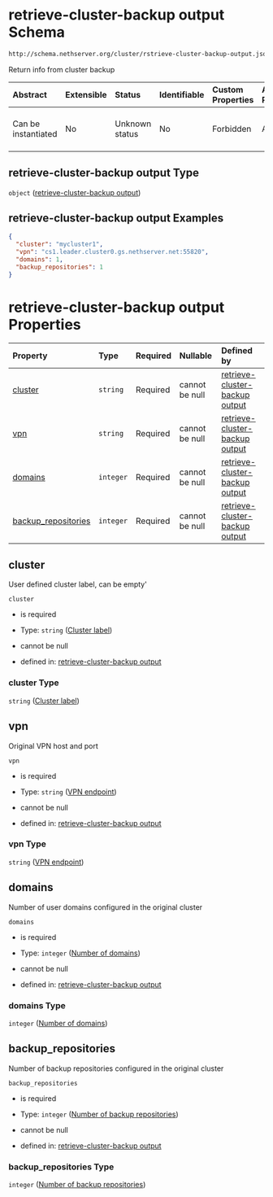 # retrieve-cluster-backup output Schema

```txt
http://schema.nethserver.org/cluster/rstrieve-cluster-backup-output.json
```

Return info from cluster backup

| Abstract            | Extensible | Status         | Identifiable | Custom Properties | Additional Properties | Access Restrictions | Defined In                                                                                                |
| :------------------ | :--------- | :------------- | :----------- | :---------------- | :-------------------- | :------------------ | :-------------------------------------------------------------------------------------------------------- |
| Can be instantiated | No         | Unknown status | No           | Forbidden         | Allowed               | none                | [rstrieve-cluster-backup-output.json](cluster/rstrieve-cluster-backup-output.json "open original schema") |

## retrieve-cluster-backup output Type

`object` ([retrieve-cluster-backup output](rstrieve-cluster-backup-output.md))

## retrieve-cluster-backup output Examples

```json
{
  "cluster": "mycluster1",
  "vpn": "cs1.leader.cluster0.gs.nethserver.net:55820",
  "domains": 1,
  "backup_repositories": 1
}
```

# retrieve-cluster-backup output Properties

| Property                                     | Type      | Required | Nullable       | Defined by                                                                                                                                                                                                              |
| :------------------------------------------- | :-------- | :------- | :------------- | :---------------------------------------------------------------------------------------------------------------------------------------------------------------------------------------------------------------------- |
| [cluster](#cluster)                          | `string`  | Required | cannot be null | [retrieve-cluster-backup output](rstrieve-cluster-backup-output-properties-cluster-label.md "http://schema.nethserver.org/cluster/rstrieve-cluster-backup-output.json#/properties/cluster")                             |
| [vpn](#vpn)                                  | `string`  | Required | cannot be null | [retrieve-cluster-backup output](rstrieve-cluster-backup-output-properties-vpn-endpoint.md "http://schema.nethserver.org/cluster/rstrieve-cluster-backup-output.json#/properties/vpn")                                  |
| [domains](#domains)                          | `integer` | Required | cannot be null | [retrieve-cluster-backup output](rstrieve-cluster-backup-output-properties-number-of-domains.md "http://schema.nethserver.org/cluster/rstrieve-cluster-backup-output.json#/properties/domains")                         |
| [backup\_repositories](#backup_repositories) | `integer` | Required | cannot be null | [retrieve-cluster-backup output](rstrieve-cluster-backup-output-properties-number-of-backup-repositories.md "http://schema.nethserver.org/cluster/rstrieve-cluster-backup-output.json#/properties/backup_repositories") |

## cluster

User defined cluster label, can be empty'

`cluster`

* is required

* Type: `string` ([Cluster label](rstrieve-cluster-backup-output-properties-cluster-label.md))

* cannot be null

* defined in: [retrieve-cluster-backup output](rstrieve-cluster-backup-output-properties-cluster-label.md "http://schema.nethserver.org/cluster/rstrieve-cluster-backup-output.json#/properties/cluster")

### cluster Type

`string` ([Cluster label](rstrieve-cluster-backup-output-properties-cluster-label.md))

## vpn

Original VPN host and port

`vpn`

* is required

* Type: `string` ([VPN endpoint](rstrieve-cluster-backup-output-properties-vpn-endpoint.md))

* cannot be null

* defined in: [retrieve-cluster-backup output](rstrieve-cluster-backup-output-properties-vpn-endpoint.md "http://schema.nethserver.org/cluster/rstrieve-cluster-backup-output.json#/properties/vpn")

### vpn Type

`string` ([VPN endpoint](rstrieve-cluster-backup-output-properties-vpn-endpoint.md))

## domains

Number of user domains configured in the original cluster

`domains`

* is required

* Type: `integer` ([Number of domains](rstrieve-cluster-backup-output-properties-number-of-domains.md))

* cannot be null

* defined in: [retrieve-cluster-backup output](rstrieve-cluster-backup-output-properties-number-of-domains.md "http://schema.nethserver.org/cluster/rstrieve-cluster-backup-output.json#/properties/domains")

### domains Type

`integer` ([Number of domains](rstrieve-cluster-backup-output-properties-number-of-domains.md))

## backup\_repositories

Number of backup repositories configured in the original cluster

`backup_repositories`

* is required

* Type: `integer` ([Number of backup repositories](rstrieve-cluster-backup-output-properties-number-of-backup-repositories.md))

* cannot be null

* defined in: [retrieve-cluster-backup output](rstrieve-cluster-backup-output-properties-number-of-backup-repositories.md "http://schema.nethserver.org/cluster/rstrieve-cluster-backup-output.json#/properties/backup_repositories")

### backup\_repositories Type

`integer` ([Number of backup repositories](rstrieve-cluster-backup-output-properties-number-of-backup-repositories.md))
